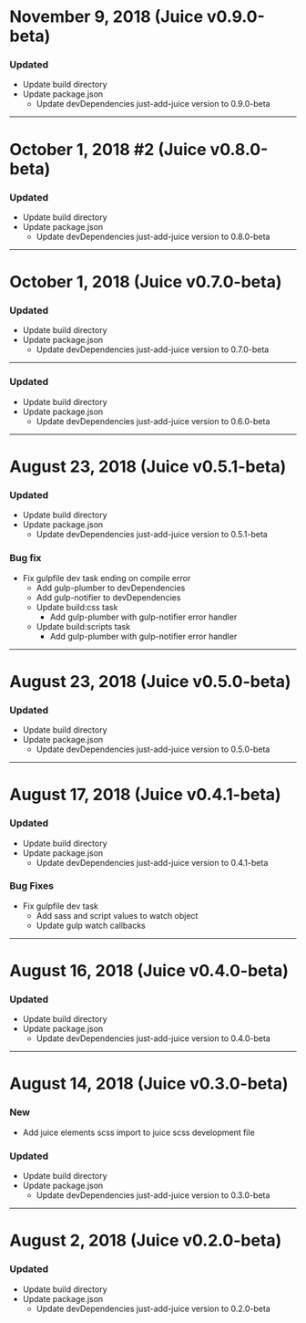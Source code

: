 # November 9, 2018 (Juice v0.9.0-beta)

### Updated
- Update build directory
- Update package.json
    - Update devDependencies just-add-juice version to 0.9.0-beta


-----


# October 1, 2018 #2 (Juice v0.8.0-beta)

### Updated
- Update build directory
- Update package.json
    - Update devDependencies just-add-juice version to 0.8.0-beta


-----


# October 1, 2018 (Juice v0.7.0-beta)

### Updated
- Update build directory
- Update package.json
    - Update devDependencies just-add-juice version to 0.7.0-beta


-----


### Updated
- Update build directory
- Update package.json
    - Update devDependencies just-add-juice version to 0.6.0-beta


-----


# August 23, 2018 (Juice v0.5.1-beta)

### Updated
- Update build directory
- Update package.json
    - Update devDependencies just-add-juice version to 0.5.1-beta

### Bug fix
- Fix gulpfile dev task ending on compile error
    - Add gulp-plumber to devDependencies
    - Add gulp-notifier to devDependencies
    - Update build:css task
        - Add gulp-plumber with gulp-notifier error handler
    - Update build:scripts task
        - Add gulp-plumber with gulp-notifier error handler


-----


# August 23, 2018 (Juice v0.5.0-beta)

### Updated
- Update build directory
- Update package.json
    - Update devDependencies just-add-juice version to 0.5.0-beta


-----


# August 17, 2018 (Juice v0.4.1-beta)

### Updated
- Update build directory
- Update package.json
    - Update devDependencies just-add-juice version to 0.4.1-beta

### Bug Fixes
- Fix gulpfile dev task
    - Add sass and script values to watch object
    - Update gulp watch callbacks


-----


# August 16, 2018 (Juice v0.4.0-beta)

### Updated
- Update build directory
- Update package.json
    - Update devDependencies just-add-juice version to 0.4.0-beta


-----


# August 14, 2018 (Juice v0.3.0-beta)

### New
- Add juice elements scss import to juice scss development file

### Updated
- Update build directory
- Update package.json
    - Update devDependencies just-add-juice version to 0.3.0-beta


-----


# August 2, 2018 (Juice v0.2.0-beta)

### Updated
- Update build directory
- Update package.json
    - Update devDependencies just-add-juice version to 0.2.0-beta
